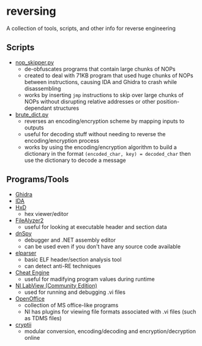 # reversing
A collection of tools, scripts, and other info for reverse engineering

## Scripts
 - [nop_skipper.py](./nop_skipper.py)
   - de-obfuscates programs that contain large chunks of NOPs
   - created to deal with 71KB program that used huge chunks of NOPs between instructions, causing IDA and Ghidra to crash while disassembling
   - works by inserting `jmp` instructions to skip over large chunks of NOPs without disrupting relative addresses or other position-dependant structures
 - [brute_dict.py](./brute_dict.py)
   - reverses an encoding/encryption scheme by mapping inputs to outputs
   - useful for decoding stuff without needing to reverse the encoding/encryption process
   - works by using the encoding/encryption algorithm to build a dictionary in the format `(encoded_char, key) = decoded_char` then use the dictionary to decode a message

## Programs/Tools
 - [Ghidra](https://ghidra-sre.org/)
 - [IDA](https://hex-rays.com/ida-free/)
 - [HxD](https://mh-nexus.de/en/hxd/)
   - hex viewer/editor
 - [FileAlyzer2](https://www.safer-networking.org/products/filealyzer/)
   - useful for looking at executable header and section data
 - [dnSpy](https://github.com/dnSpy/dnSpy)
   - debugger and .NET assembly editor
   - can be used even if you don't have any source code available
 - [elparser](https://elfparser.com/)
   - basic ELF header/section analysis tool
   - can detect anti-RE techniques
 - [Cheat Engine](https://www.cheatengine.org/)
   - useful for madifying program values during runtime
 - [NI LabView (Community Edition)](https://www.ni.com/en-us/support/downloads/software-products/download.labview.html#370001)
   - used for running and debugging .vi files
 - [OpenOffice](https://www.openoffice.org/)
   - collection of MS office-like programs
   - NI has plugins for viewing file formats associated with .vi files (such as TDMS files)
 - [cryptii](https://cryptii.com/)
   - modular conversion, encoding/decoding and encryption/decryption online
